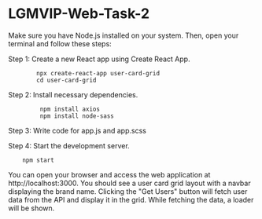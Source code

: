 # LGMVIP-Web-Task-2
Make sure you have Node.js installed on your system. 
Then, open your terminal and follow these steps:

Step 1: Create a new React app using Create React App.

            npx create-react-app user-card-grid
            cd user-card-grid

Step 2: Install necessary dependencies.

             npm install axios
             npm install node-sass
            
Step 3: Write code for app.js and app.scss 

Step 4: Start the development server.

        npm start
        
You can open your browser and access the web application at http://localhost:3000. You should see a user card grid layout with a navbar displaying the brand name. Clicking the "Get Users" button will fetch user data from the API and display it in the grid. While fetching the data, a loader will be shown. 
